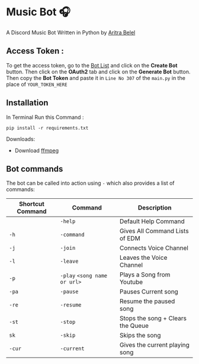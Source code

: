 # Music Bot 🎧

A Discord Music Bot Written in Python by [Aritra Belel](belelaritra)

## Access Token :

To get the access token, go to the [Bot List](https://discordapp.com/developers/applications/me) and click on the **Create Bot** button.
Then click on the **OAuth2** tab and click on the **Generate Bot** button.
Then copy the **Bot Token** and paste it in `Line No 307` of the `main.py` in the place of `YOUR_TOKEN_HERE`

## Installation

In Terminal Run this Command :

```
pip install -r requirements.txt
```

Downloads:

- Download [ffmpeg](https://www.gyan.dev/ffmpeg/builds/ffmpeg-git-full.7z)

## Bot commands

The bot can be called into action using `-` which also provides a list of commands:

| Shortcut Command | Command                      | Description                       |
| ---------------- | ---------------------------- | --------------------------------- |
|                  | `-help`                      | Default Help Command              |
| `-h`             | `-command`                   | Gives All Command Lists of EDM    |
| `-j`             | `-join`                      | Connects Voice Channel            |
| `-l`             | `-leave`                     | Leaves the Voice Channel          |
| `-p`             | `-play` `<song name or url>` | Plays a Song from Youtube         |
| `-pa`            | `-pause`                     | Pauses Current song               |
| `-re`            | `-resume`                    | Resume the paused song            |
| `-st`            | `-stop`                      | Stops the song + Clears the Queue |
| `sk`             | `-skip`                      | Skips the song                    |
| `-cur`           | `-current`                   | Gives the current playing song    |
